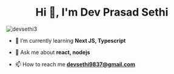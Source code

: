 <h1 align="center">Hi 👋, I'm Dev Prasad Sethi</h1>

<p align="left"> <img src="https://komarev.com/ghpvc/?username=devsethi3&label=Profile%20views&color=0e75b6&style=flat" alt="devsethi3" /> </p>

- 🌱 I’m currently learning **Next JS, Typescript**

- 💬 Ask me about **react, nodejs**

- 📫 How to reach me **devsethi9837@gmail.com**
